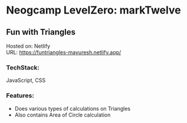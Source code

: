 # Neogcamp LevelZero: markTwelve

## Fun with Triangles

Hosted on: Netlify \
URL: https://funtriangles-mayuresh.netlify.app/

### TechStack:
JavaScript, CSS

### Features:
- Does various types of calculations on Triangles
- Also contains Area of Circle calculation